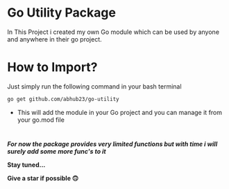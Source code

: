 # Go Utility Package

In This Project i created my own Go module which can be used by anyone and anywhere in their go project.

# How to Import?
Just simply run the following command in your bash terminal

```bash
go get github.com/abhub23/go-utility
```
- This will add the module in your Go project and you can manage it from your go.mod file
#

***For now the package provides very limited functions but with time i will surely add some more func's to it***

**Stay tuned...**

**Give a star if possible 🙃**